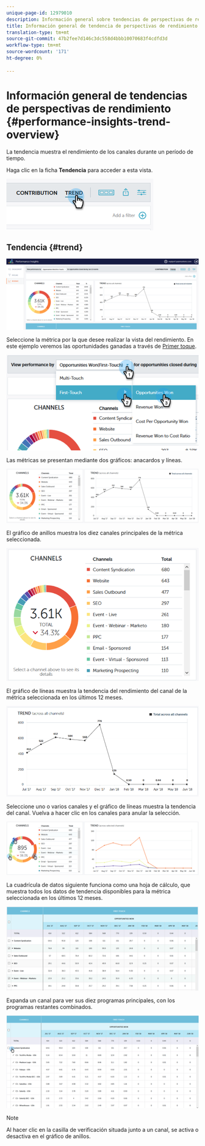 ```yaml
---
unique-page-id: 12979010
description: Información general sobre tendencias de perspectivas de rendimiento - Documentos de marketing - Documentación del producto
title: Información general de tendencia de perspectivas de rendimiento
translation-type: tm+mt
source-git-commit: 47b2fee7d146c3dc558d4bbb10070683f4cdfd3d
workflow-type: tm+mt
source-wordcount: '171'
ht-degree: 0%

---
```



# Información general de tendencias de perspectivas de rendimiento {#performance-insights-trend-overview}

La tendencia muestra el rendimiento de los canales durante un período de tiempo.

Haga clic en la ficha **Tendencia** para acceder a esta vista.

![](assets/1.png)

## Tendencia {#trend}

![](assets/2-1.png)

Seleccione la métrica por la que desee realizar la vista del rendimiento. En este ejemplo veremos las oportunidades ganadas a través de [Primer toque](http://docs.marketo.com/display/DOCS/Understanding+Attribution).

![](assets/3-2.png)

Las métricas se presentan mediante dos gráficos: anacardos y líneas.

![](assets/4-1.png)

El gráfico de anillos muestra los diez canales principales de la métrica seleccionada.

![](assets/5-2.png)

El gráfico de líneas muestra la tendencia del rendimiento del canal de la métrica seleccionada en los últimos 12 meses.

![](assets/6-1.png)

Seleccione uno o varios canales y el gráfico de líneas muestra la tendencia del canal. Vuelva a hacer clic en los canales para anular la selección.

![](assets/7.png)

La cuadrícula de datos siguiente funciona como una hoja de cálculo, que muestra todos los datos de tendencia disponibles para la métrica seleccionada en los últimos 12 meses.

![](assets/8.png)

Expanda un canal para ver sus diez programas principales, con los programas restantes combinados.

![](assets/9-1.png)

>[!NOTE]
>
>Al hacer clic en la casilla de verificación situada junto a un canal, se activa o desactiva en el gráfico de anillos.

